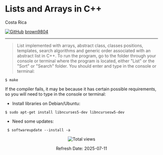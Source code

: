 # Lists and Arrays in C++

Costa Rica

[![GitHub](https://img.shields.io/badge/--181717?logo=github&logoColor=ffffff)](https://github.com/)
[brown9804](https://github.com/brown9804)

----------

> List implemented with arrays, abstract class, classes positions, templates, search algorithms and generic order associated with an abstract list in C++. To run the program, go to the folder through your console or terminal where the program is located, either "List" or the "Sort" or "Search" folder. You should enter and type in the console or terminal:

```
$ make
```

If the compiler fails, it may be because it has certain possible requirements, so you will need to type in the console or terminal:

- Install libraries on Debian/Ubuntu:

```
$ sudo apt-get install libncurses5-dev libncursesw5-dev
```

- Need some updates:

```
 $ softwareupdate --install -a
```

<!-- START BADGE -->
<div align="center">
  <img src="https://img.shields.io/badge/Total%20views-1022-limegreen" alt="Total views">
  <p>Refresh Date: 2025-07-11</p>
</div>
<!-- END BADGE -->

